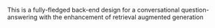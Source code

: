This is a fully-fledged back-end design for a conversational question-answering with the enhancement of retrieval augmented generation
